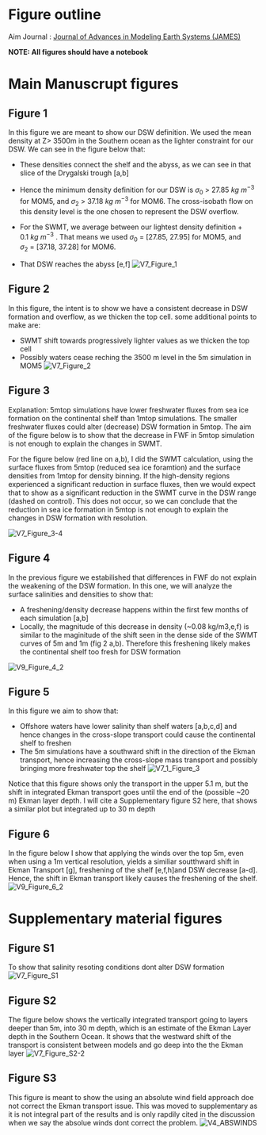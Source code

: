 # Figure outline

Aim Journal : [Journal of Advances in Modeling Earth Systems (JAMES)](https://agupubs.onlinelibrary.wiley.com/journal/19422466/journal-metrics)


**NOTE: All figures should have a notebook**
# Main Manuscrupt figures

## Figure 1 
In this figure we are meant to show our DSW definition. We used the mean density at Z> 3500m in the Southern ocean as the lighter constraint for our DSW. We can see in the figure below that:
- These densities connect the shelf and the abyss, as we can see in that slice of the Drygalski trough [a,b]

- Hence the minimum density definition for our DSW is $\sigma_0\ >\ 27.85\ kg \ m^{-3}$ for MOM5, and  $\sigma_2\ >\ 37.18\ kg \ m^{-3}$ for MOM6. The cross-isobath flow on this density level is the one chosen to represent the DSW overflow.
- For the SWMT, we average between our lightest density definition + $0.1\  kg \ m^{-3}$ . That means we used
$\sigma_0\ =\ [27.85,\ 27.95]$ for MOM5, and $\sigma_2\ =\ [37.18,\ 37.28]$ for MOM6.
- That DSW  reaches the abyss [e,f]
![V7_Figure_1](https://github.com/user-attachments/assets/a9525ec2-0186-43e7-9363-e9039e84bd8b)


## Figure 2
In this figure, the intent is to show we have a consistent decrease in DSW formation and overflow, as we thicken the top cell. some additional points to make are:

- SWMT shift towards progressively lighter values as we thicken the top cell
- Possibly waters cease reching the 3500 m level in the 5m simulation in MOM5
![V7_Figure_2](https://github.com/user-attachments/assets/1d359bfd-3fcf-41b8-8477-8ffb3fe5bf5d)


## Figure 3
Explanation: 5mtop simulations have lower freshwater fluxes from sea ice formation on the continental shelf than 1mtop simulations. The smaller freshwater fluxes could alter (decrease) DSW formation in 5mtop. The aim of the figure below is to show that the decrease in FWF in 5mtop simulation is not enough to explain the changes in SWMT.

For the figure below (red line on a,b), I did the SWMT calculation, using the surface fluxes from 5mtop (reduced sea ice foramtion) and the surface densities from 1mtop for density binning. If the high-density regions experienced a significant reduction in surface fluxes, then we would expect that to show as a significant reduction in the SWMT curve in the DSW range (dashed on control). This does not occur, so we can conclude that the reduction in sea ice formation in 5mtop is not enough to explain the changes in DSW formation with resolution.

![V7_Figure_3-4](https://github.com/user-attachments/assets/00b7ae19-7ea0-4f6f-b0e9-d036158bb7b0)

## Figure 4
In the previous figure we estabilished that differences in FWF do not explain the weakening of the DSW formation. In this one, we will analyze the surface salinities and densities to show that:
- A freshening/density decrease happens within the first few months of each simulation [a,b]
- Locally, the magnitude of this decrease in density (~0.08 kg/m3,e,f) is similar to the maginitude of the shift seen in the dense side of the SWMT curves of 5m and 1m (fig 2 a,b). Therefore this freshening likely makes the continental shelf too fresh for DSW formation


![V9_Figure_4_2](https://github.com/user-attachments/assets/cfa241be-3545-4317-9d4b-279368a31f9c)

## Figure 5

In this figure we aim to show that:
- Offshore waters have lower salinity than shelf waters [a,b,c,d] and hence changes in the cross-slope transport could cause the continental shelf to freshen
- The 5m simulations have a southward shift in the direction of the Ekman transport, hence increasing the cross-slope mass transport and possibly bringing more freshwater top the shelf
![V7_1_Figure_3](https://github.com/user-attachments/assets/b975a5da-c95e-4347-a76f-2d2762f544ff)

  
Notice that this figure shows only the transport in the upper 5.1 m, but the shift in integrated Ekman transport goes until the end of the (possible ~20 m) Ekman layer depth. I will cite a Supplementary figure S2 here, that shows a similar plot but integrated up to 30 m depth

## Figure 6
In the figure below I show that applying the winds over the top 5m, even when using a 1m vertical resolution, yields a similiar soutthward shift in Ekman Transport [g], freshening of the shelf [e,f,h]and DSW decrease [a-d]. Hence, the shift in Ekman transport likely causes the freshening of the shelf.
![V9_Figure_6_2](https://github.com/user-attachments/assets/f400ed51-f501-4d5a-b594-361104e983db)


# Supplementary material figures

## Figure S1
To show that salinity resoting conditions dont alter DSW formation
![V7_Figure_S1](https://github.com/user-attachments/assets/76bed3c1-02b5-434a-9bfd-54464eb45b84)

## Figure S2
The figure below shows the vertically integrated transport going to layers deeper than 5m, into 30 m depth, which is an estimate of the Ekman Layer depth in the Southern Ocean. It shows that the westward shift of the transport is consistent between models and go deep into the the Ekman layer
![V7_Figure_S2-2](https://github.com/user-attachments/assets/9d597a2c-d5b2-41e9-8432-aea3813507ee)

## Figure S3
This figure is meant to show the using an absolute wind field approach doe not correct the Ekman transport issue. This was moved to supplementary as it is not integral part of the results and is only rapdily cited in the discussion when we say the absolue winds dont correct the problem.
![V4_ABSWINDS](https://github.com/user-attachments/assets/6fc00082-bf1d-4668-959a-271d62224d12)



